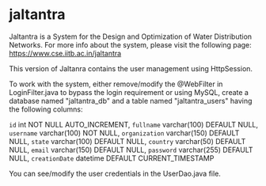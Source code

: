# jaltantra

Jaltantra is a System for the Design and Optimization of Water Distribution Networks. 
For more info about the system, please visit the following page: 
https://www.cse.iitb.ac.in/jaltantra

This version of Jaltanra contains the user management using HttpSession. 

To work with the system, either remove/modify the @WebFilter in LoginFilter.java to bypass the login requirement 
or using MySQL, create a database named "jaltantra_db" and a table named "jaltantra_users" having the following columns:

  `id` int NOT NULL AUTO_INCREMENT,
  `fullname` varchar(100) DEFAULT NULL,
  `username` varchar(100) NOT NULL,
  `organization` varchar(150) DEFAULT NULL,
  `state` varchar(100) DEFAULT NULL,
  `country` varchar(50) DEFAULT NULL,
  `email` varchar(150) DEFAULT NULL,
  `password` varchar(255) DEFAULT NULL,
  `creationDate` datetime DEFAULT CURRENT_TIMESTAMP

You can see/modify the user credentials in the UserDao.java file. 


